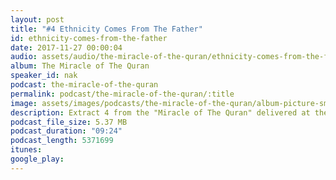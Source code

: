 ```yaml
---
layout: post
title: "#4 Ethnicity Comes From The Father"
id: ethnicity-comes-from-the-father
date: 2017-11-27 00:00:04
audio: assets/audio/the-miracle-of-the-quran/ethnicity-comes-from-the-father.mp3
album: The Miracle of The Quran
speaker_id: nak
podcast: the-miracle-of-the-quran
permalink: podcast/the-miracle-of-the-quran/:title
image: assets/images/podcasts/the-miracle-of-the-quran/album-picture-small.jpg
description: Extract 4 from the "Miracle of The Quran" delivered at the Putra World Trade Centre (PWTC), Kuala Lumpur on the 6th Sep 2013 during his 2013 Malaysian Tour.
podcast_file_size: 5.37 MB
podcast_duration: "09:24"
podcast_length: 5371699
itunes: 
google_play: 
---
```

